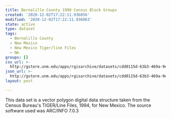 ```yaml
---
title: Bernalillo County 1990 Census Block Groups
created: '2020-12-02T17:22:11.936056'
modified: '2020-12-02T17:22:11.936063'
state: active
type: dataset
tags:
  - Bernalillo County
  - New Mexico
  - New Mexico Tiger/line Files
  - Nm
groups: []
csv_url: >-
  http://gstore.unm.edu/apps/rgisarchive/datasets/cdd0115d-63b3-469a-9e6d-64f86b3d9442/tlf401shp.derived.csv
json_url: >-
  http://gstore.unm.edu/apps/rgisarchive/datasets/cdd0115d-63b3-469a-9e6d-64f86b3d9442/tlf401shp.derived.json
layout: post

---
```

This data set is a vector polygon digital data structure taken from the Census
				Bureau's TIGER/Line Files, 1994, for New Mexico. The source software used was
				ARC/INFO 7.0.3
